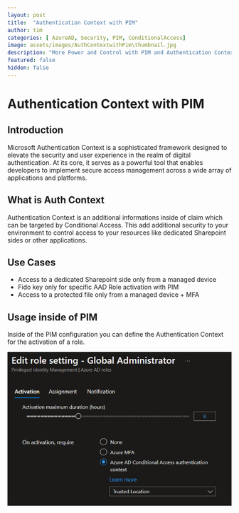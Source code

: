 ```yaml
---
layout: post
title:  "Authentication Context with PIM"
author: tim
categories: [ AzureAD, Security, PIM, ConditionalAccess]
image: assets/images/AuthContextwithPim\thumbnail.jpg
description: "More Power and Control with PIM and Authentication Context"
featured: false
hidden: false
---
```


# Authentication Context with PIM

## Introduction

Microsoft Authentication Context is a sophisticated framework designed to elevate the security and user experience in the realm of digital authentication. At its core, it serves as a powerful tool that enables developers to implement secure access management across a wide array of applications and platforms.

## What is Auth Context

Authentication Context is an additional informations inside of claim which can be targeted by Conditional Access. This add additional security to your environment to control access to your resources like dedicated Sharepoint sides or other applications.

## Use Cases

- Access to a dedicated Sharepoint side only from a managed device
- Fido key only for specific AAD Role activation with PIM
- Access to a protected file only from a managed device + MFA

## Usage inside of PIM

Inside of the PIM configuration you can define the Authentication Context for the activation of a role.

![PIM](/assets/images/AuthContextwithPim/PIM.png)
